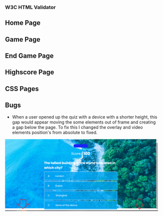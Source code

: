 ### W3C HTML Validator

## Home Page

## Game Page

## End Game Page

## Highscore Page

## CSS Pages


## Bugs

- When a user opened up the quiz with a device with a shorter height, this gap would appear moving the some elements out of frame and creating a gap below the page.
To fix this I changed the overlay and video elements position's from absolute to fixed.

![White gap bug](doc/screenshots/gap-bug.png)
